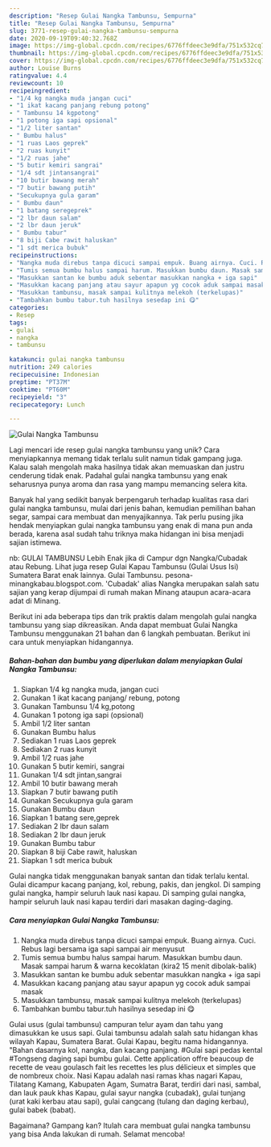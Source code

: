 ```yaml
---
description: "Resep Gulai Nangka Tambunsu, Sempurna"
title: "Resep Gulai Nangka Tambunsu, Sempurna"
slug: 3771-resep-gulai-nangka-tambunsu-sempurna
date: 2020-09-19T09:40:32.768Z
image: https://img-global.cpcdn.com/recipes/6776ffdeec3e9dfa/751x532cq70/gulai-nangka-tambunsu-foto-resep-utama.jpg
thumbnail: https://img-global.cpcdn.com/recipes/6776ffdeec3e9dfa/751x532cq70/gulai-nangka-tambunsu-foto-resep-utama.jpg
cover: https://img-global.cpcdn.com/recipes/6776ffdeec3e9dfa/751x532cq70/gulai-nangka-tambunsu-foto-resep-utama.jpg
author: Louise Burns
ratingvalue: 4.4
reviewcount: 10
recipeingredient:
- "1/4 kg nangka muda jangan cuci"
- "1 ikat kacang panjang rebung potong"
- " Tambunsu 14 kgpotong"
- "1 potong iga sapi opsional"
- "1/2 liter santan"
- " Bumbu halus"
- "1 ruas Laos geprek"
- "2 ruas kunyit"
- "1/2 ruas jahe"
- "5 butir kemiri sangrai"
- "1/4 sdt jintansangrai"
- "10 butir bawang merah"
- "7 butir bawang putih"
- "Secukupnya gula garam"
- " Bumbu daun"
- "1 batang seregeprek"
- "2 lbr daun salam"
- "2 lbr daun jeruk"
- " Bumbu tabur"
- "8 biji Cabe rawit haluskan"
- "1 sdt merica bubuk"
recipeinstructions:
- "Nangka muda direbus tanpa dicuci sampai empuk. Buang airnya. Cuci. Rebus lagi bersama iga sapi sampai air menyusut"
- "Tumis semua bumbu halus sampai harum. Masukkan bumbu daun. Masak sampai harum &amp; warna kecoklatan (kira2 15 menit dibolak-balik)"
- "Masukkan santan ke bumbu aduk sebentar masukkan nangka + iga sapi"
- "Masukkan kacang panjang atau sayur apapun yg cocok aduk sampai masak"
- "Masukkan tambunsu, masak sampai kulitnya melekoh (terkelupas)"
- "Tambahkan bumbu tabur.tuh hasilnya sesedap ini 😋"
categories:
- Resep
tags:
- gulai
- nangka
- tambunsu

katakunci: gulai nangka tambunsu 
nutrition: 249 calories
recipecuisine: Indonesian
preptime: "PT37M"
cooktime: "PT60M"
recipeyield: "3"
recipecategory: Lunch

---
```



![Gulai Nangka Tambunsu](https://img-global.cpcdn.com/recipes/6776ffdeec3e9dfa/751x532cq70/gulai-nangka-tambunsu-foto-resep-utama.jpg)

Lagi mencari ide resep gulai nangka tambunsu yang unik? Cara menyiapkannya memang tidak terlalu sulit namun tidak gampang juga. Kalau salah mengolah maka hasilnya tidak akan memuaskan dan justru cenderung tidak enak. Padahal gulai nangka tambunsu yang enak seharusnya punya aroma dan rasa yang mampu memancing selera kita.

Banyak hal yang sedikit banyak berpengaruh terhadap kualitas rasa dari gulai nangka tambunsu, mulai dari jenis bahan, kemudian pemilihan bahan segar, sampai cara membuat dan menyajikannya. Tak perlu pusing jika hendak menyiapkan gulai nangka tambunsu yang enak di mana pun anda berada, karena asal sudah tahu triknya maka hidangan ini bisa menjadi sajian istimewa.

nb: GULAI TAMBUNSU Lebih Enak jika di Campur dgn Nangka/Cubadak atau Rebung. Lihat juga resep Gulai Kapau Tambunsu (Gulai Usus Isi) Sumatera Barat enak lainnya. Gulai Tambunsu. pesona-minangkabau.blogspot.com. &#39;Cubadak&#39; alias Nangka merupakan salah satu sajian yang kerap dijumpai di rumah makan Minang ataupun acara-acara adat di Minang.


Berikut ini ada beberapa tips dan trik praktis dalam mengolah gulai nangka tambunsu yang siap dikreasikan. Anda dapat membuat Gulai Nangka Tambunsu menggunakan 21 bahan dan 6 langkah pembuatan. Berikut ini cara untuk menyiapkan hidangannya.

<!--inarticleads1-->

##### Bahan-bahan dan bumbu yang diperlukan dalam menyiapkan Gulai Nangka Tambunsu:

1. Siapkan 1/4 kg nangka muda, jangan cuci
1. Gunakan 1 ikat kacang panjang/ rebung, potong
1. Gunakan  Tambunsu 1/4 kg,potong
1. Gunakan 1 potong iga sapi (opsional)
1. Ambil 1/2 liter santan
1. Gunakan  Bumbu halus
1. Sediakan 1 ruas Laos geprek
1. Sediakan 2 ruas kunyit
1. Ambil 1/2 ruas jahe
1. Gunakan 5 butir kemiri, sangrai
1. Gunakan 1/4 sdt jintan,sangrai
1. Ambil 10 butir bawang merah
1. Siapkan 7 butir bawang putih
1. Gunakan Secukupnya gula garam
1. Gunakan  Bumbu daun
1. Siapkan 1 batang sere,geprek
1. Sediakan 2 lbr daun salam
1. Sediakan 2 lbr daun jeruk
1. Gunakan  Bumbu tabur
1. Siapkan 8 biji Cabe rawit, haluskan
1. Siapkan 1 sdt merica bubuk


Gulai nangka tidak menggunakan banyak santan dan tidak terlalu kental. Gulai dicampur kacang panjang, kol, rebung, pakis, dan jengkol. Di samping gulai nangka, hampir seluruh lauk nasi kapau. Di samping gulai nangka, hampir seluruh lauk nasi kapau terdiri dari masakan daging-daging. 

<!--inarticleads2-->

##### Cara menyiapkan Gulai Nangka Tambunsu:

1. Nangka muda direbus tanpa dicuci sampai empuk. Buang airnya. Cuci. Rebus lagi bersama iga sapi sampai air menyusut
1. Tumis semua bumbu halus sampai harum. Masukkan bumbu daun. Masak sampai harum &amp; warna kecoklatan (kira2 15 menit dibolak-balik)
1. Masukkan santan ke bumbu aduk sebentar masukkan nangka + iga sapi
1. Masukkan kacang panjang atau sayur apapun yg cocok aduk sampai masak
1. Masukkan tambunsu, masak sampai kulitnya melekoh (terkelupas)
1. Tambahkan bumbu tabur.tuh hasilnya sesedap ini 😋


Gulai usus (gulai tambunsu) campuran telur ayam dan tahu yang dimasukkan ke usus sapi. Gulai tambunsu adalah salah satu hidangan khas wilayah Kapau, Sumatera Barat. Gulai Kapau, begitu nama hidangannya. &#34;Bahan dasarnya kol, nangka, dan kacang panjang. #Gulai sapi pedas kental #Tongseng daging sapi bumbu gulai. Cette application offre beaucoup de recette de veau goulasch fait les recettes les plus délicieux et simples que de nombreux choix. Nasi Kapau adalah nasi ramas khas nagari Kapau, Tilatang Kamang, Kabupaten Agam, Sumatra Barat, terdiri dari nasi, sambal, dan lauk pauk khas Kapau, gulai sayur nangka (cubadak), gulai tunjang (urat kaki kerbau atau sapi), gulai cangcang (tulang dan daging kerbau), gulai babek (babat). 

Bagaimana? Gampang kan? Itulah cara membuat gulai nangka tambunsu yang bisa Anda lakukan di rumah. Selamat mencoba!
